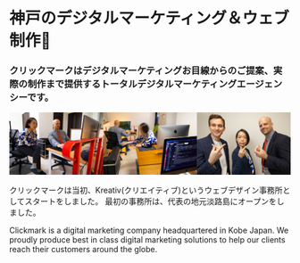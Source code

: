 # 神戸のデジタルマーケティング＆ウェブ制作👋
### クリックマークはデジタルマーケティングお目線からのご提案、実際の制作まで提供するトータルデジタルマーケティングエージェンシーです。

![Banner Image](https://github.com/clickmark/clickmark/blob/main/github-clickmark.jpg?raw=true)

クリックマークは当初、Kreativ(クリエイティブ)というウェブデザイン事務所としてスタートをしました。
最初の事務所は、代表の地元淡路島にオープンをしました。

Clickmark is a digital marketing company headquartered in Kobe Japan. We proudly produce best in class digital marketing solutions to help our clients reach their customers around the globe.